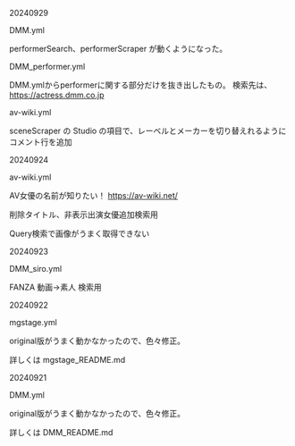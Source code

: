 20240929

DMM.yml

performerSearch、performerScraper が動くようになった。

DMM_performer.yml

DMM.ymlからperformerに関する部分だけを抜き出したもの。
検索先は、 https://actress.dmm.co.jp

av-wiki.yml

sceneScraper の Studio の項目で、レーベルとメーカーを切り替えれるようにコメント行を追加


20240924

av-wiki.yml

AV女優の名前が知りたい！ https://av-wiki.net/

削除タイトル、非表示出演女優追加検索用

Query検索で画像がうまく取得できない

20240923

DMM_siro.yml

FANZA 動画→素人 検索用


20240922

mgstage.yml

original版がうまく動かなかったので、色々修正。

詳しくは mgstage_README.md


20240921

DMM.yml

original版がうまく動かなかったので、色々修正。

詳しくは DMM_README.md
